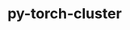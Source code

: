 ---
title: "py-torch-cluster"
layout: cache
categories: [package, develop]
meta: {"versions": ["1.5.8"], "compilers": ["apple-clang@=14.0.0", "apple-clang@=14.0.3", "gcc@=11.3.0", "gcc@=7.3.1"], "oss": ["amzn2", "ubuntu22.04", "ventura"], "platforms": ["darwin", "linux"], "targets": ["aarch64", "ivybridge", "x86_64_v3", "x86_64_v4"], "stacks": ["ml-darwin-aarch64-mps", "ml-linux-x86_64-cpu", "ml-linux-x86_64-cuda", "root"], "num_specs": 133, "num_specs_by_stack": {"root": 133, "ml-darwin-aarch64-mps": 21, "ml-linux-x86_64-cuda": 36, "ml-linux-x86_64-cpu": 31}}
spec_details: [{"hash": "b6owpmsyqdvxft534hrjqaqis5luquvc", "compiler": "apple-clang@=14.0.0", "versions": ["1.5.8"], "os": "ventura", "platform": "darwin", "target": "aarch64", "variants": ["build_system=python_pip", "~cuda"], "stacks": ["root", "ml-darwin-aarch64-mps"], "size": "-", "tarball": "https://binaries.spack.io/develop/build_cache/darwin-ventura-aarch64/apple-clang-14.0.0/py-torch-cluster-1.5.8/darwin-ventura-aarch64-apple-clang-14.0.0-py-torch-cluster-1.5.8-b6owpmsyqdvxft534hrjqaqis5luquvc.spack"}, {"hash": "5xjr546fyzmeh3dtdo37wrudavpcbjef", "compiler": "apple-clang@=14.0.0", "versions": ["1.5.8"], "os": "ventura", "platform": "darwin", "target": "aarch64", "variants": ["build_system=python_pip", "~cuda"], "stacks": ["root", "ml-darwin-aarch64-mps"], "size": "-", "tarball": "https://binaries.spack.io/develop/build_cache/darwin-ventura-aarch64/apple-clang-14.0.0/py-torch-cluster-1.5.8/darwin-ventura-aarch64-apple-clang-14.0.0-py-torch-cluster-1.5.8-5xjr546fyzmeh3dtdo37wrudavpcbjef.spack"}, {"hash": "25onl5yxamlzfol423fhpllye3lkjkvp", "compiler": "apple-clang@=14.0.0", "versions": ["1.5.8"], "os": "ventura", "platform": "darwin", "target": "aarch64", "variants": ["build_system=python_pip", "~cuda"], "stacks": ["root", "ml-darwin-aarch64-mps"], "size": "-", "tarball": "https://binaries.spack.io/develop/build_cache/darwin-ventura-aarch64/apple-clang-14.0.0/py-torch-cluster-1.5.8/darwin-ventura-aarch64-apple-clang-14.0.0-py-torch-cluster-1.5.8-25onl5yxamlzfol423fhpllye3lkjkvp.spack"}, {"hash": "dtrz6zgtmtvnazotene5kzmljtpwb3sn", "compiler": "apple-clang@=14.0.0", "versions": ["1.5.8"], "os": "ventura", "platform": "darwin", "target": "aarch64", "variants": ["build_system=python_pip", "~cuda"], "stacks": ["root", "ml-darwin-aarch64-mps"], "size": "-", "tarball": "https://binaries.spack.io/develop/build_cache/darwin-ventura-aarch64/apple-clang-14.0.0/py-torch-cluster-1.5.8/darwin-ventura-aarch64-apple-clang-14.0.0-py-torch-cluster-1.5.8-dtrz6zgtmtvnazotene5kzmljtpwb3sn.spack"}, {"hash": "625a2cwxgwr3ubad7lyqo3ba6ga366kl", "compiler": "apple-clang@=14.0.0", "versions": ["1.5.8"], "os": "ventura", "platform": "darwin", "target": "aarch64", "variants": ["build_system=python_pip", "~cuda"], "stacks": ["root", "ml-darwin-aarch64-mps"], "size": "-", "tarball": "https://binaries.spack.io/develop/build_cache/darwin-ventura-aarch64/apple-clang-14.0.0/py-torch-cluster-1.5.8/darwin-ventura-aarch64-apple-clang-14.0.0-py-torch-cluster-1.5.8-625a2cwxgwr3ubad7lyqo3ba6ga366kl.spack"}, {"hash": "pzkr4iohhwcsog6efzo4e5ekg7tbwp4c", "compiler": "apple-clang@=14.0.0", "versions": ["1.5.8"], "os": "ventura", "platform": "darwin", "target": "aarch64", "variants": ["build_system=python_pip", "~cuda"], "stacks": ["root", "ml-darwin-aarch64-mps"], "size": "-", "tarball": "https://binaries.spack.io/develop/build_cache/darwin-ventura-aarch64/apple-clang-14.0.0/py-torch-cluster-1.5.8/darwin-ventura-aarch64-apple-clang-14.0.0-py-torch-cluster-1.5.8-pzkr4iohhwcsog6efzo4e5ekg7tbwp4c.spack"}, {"hash": "itru2skosg3bzyyigplggdsguqynthxa", "compiler": "apple-clang@=14.0.0", "versions": ["1.5.8"], "os": "ventura", "platform": "darwin", "target": "aarch64", "variants": ["build_system=python_pip", "~cuda"], "stacks": ["root", "ml-darwin-aarch64-mps"], "size": "-", "tarball": "https://binaries.spack.io/develop/build_cache/darwin-ventura-aarch64/apple-clang-14.0.0/py-torch-cluster-1.5.8/darwin-ventura-aarch64-apple-clang-14.0.0-py-torch-cluster-1.5.8-itru2skosg3bzyyigplggdsguqynthxa.spack"}, {"hash": "iuc35qfcj5hcqfnsmi5my6gb2jczmxqm", "compiler": "apple-clang@=14.0.0", "versions": ["1.5.8"], "os": "ventura", "platform": "darwin", "target": "aarch64", "variants": ["build_system=python_pip", "~cuda"], "stacks": ["root", "ml-darwin-aarch64-mps"], "size": "-", "tarball": "https://binaries.spack.io/develop/build_cache/darwin-ventura-aarch64/apple-clang-14.0.0/py-torch-cluster-1.5.8/darwin-ventura-aarch64-apple-clang-14.0.0-py-torch-cluster-1.5.8-iuc35qfcj5hcqfnsmi5my6gb2jczmxqm.spack"}, {"hash": "e4wbwuyyh6ozjez22vgbbcilfd6bltys", "compiler": "apple-clang@=14.0.0", "versions": ["1.5.8"], "os": "ventura", "platform": "darwin", "target": "aarch64", "variants": ["build_system=python_pip", "~cuda"], "stacks": ["root", "ml-darwin-aarch64-mps"], "size": "-", "tarball": "https://binaries.spack.io/develop/build_cache/darwin-ventura-aarch64/apple-clang-14.0.0/py-torch-cluster-1.5.8/darwin-ventura-aarch64-apple-clang-14.0.0-py-torch-cluster-1.5.8-e4wbwuyyh6ozjez22vgbbcilfd6bltys.spack"}, {"hash": "uon4hjiqw3li4zwwng2d4brloz5trg5i", "compiler": "apple-clang@=14.0.0", "versions": ["1.5.8"], "os": "ventura", "platform": "darwin", "target": "aarch64", "variants": ["build_system=python_pip", "~cuda"], "stacks": ["root", "ml-darwin-aarch64-mps"], "size": "-", "tarball": "https://binaries.spack.io/develop/build_cache/darwin-ventura-aarch64/apple-clang-14.0.0/py-torch-cluster-1.5.8/darwin-ventura-aarch64-apple-clang-14.0.0-py-torch-cluster-1.5.8-uon4hjiqw3li4zwwng2d4brloz5trg5i.spack"}, {"hash": "gynye4m7ditfno6g633hqlxlo6uc5s36", "compiler": "apple-clang@=14.0.0", "versions": ["1.5.8"], "os": "ventura", "platform": "darwin", "target": "aarch64", "variants": ["build_system=python_pip", "~cuda"], "stacks": ["root", "ml-darwin-aarch64-mps"], "size": "-", "tarball": "https://binaries.spack.io/develop/build_cache/darwin-ventura-aarch64/apple-clang-14.0.0/py-torch-cluster-1.5.8/darwin-ventura-aarch64-apple-clang-14.0.0-py-torch-cluster-1.5.8-gynye4m7ditfno6g633hqlxlo6uc5s36.spack"}, {"hash": "cfi7jd4cvzfddgrtjt5cew5aeryj43vj", "compiler": "apple-clang@=14.0.3", "versions": ["1.5.8"], "os": "ventura", "platform": "darwin", "target": "aarch64", "variants": ["build_system=python_pip", "~cuda"], "stacks": ["root", "ml-darwin-aarch64-mps"], "size": "-", "tarball": "https://binaries.spack.io/develop/build_cache/darwin-ventura-aarch64/apple-clang-14.0.3/py-torch-cluster-1.5.8/darwin-ventura-aarch64-apple-clang-14.0.3-py-torch-cluster-1.5.8-cfi7jd4cvzfddgrtjt5cew5aeryj43vj.spack"}, {"hash": "7hzr3o6x3fqcccxtkunhzsglz6eisi6c", "compiler": "apple-clang@=14.0.3", "versions": ["1.5.8"], "os": "ventura", "platform": "darwin", "target": "aarch64", "variants": ["build_system=python_pip", "~cuda"], "stacks": ["root", "ml-darwin-aarch64-mps"], "size": "-", "tarball": "https://binaries.spack.io/develop/build_cache/darwin-ventura-aarch64/apple-clang-14.0.3/py-torch-cluster-1.5.8/darwin-ventura-aarch64-apple-clang-14.0.3-py-torch-cluster-1.5.8-7hzr3o6x3fqcccxtkunhzsglz6eisi6c.spack"}, {"hash": "ckouhsbn44wdtsjcnhryjjpcbokrk2zb", "compiler": "apple-clang@=14.0.3", "versions": ["1.5.8"], "os": "ventura", "platform": "darwin", "target": "aarch64", "variants": ["build_system=python_pip", "~cuda"], "stacks": ["root", "ml-darwin-aarch64-mps"], "size": "-", "tarball": "https://binaries.spack.io/develop/build_cache/darwin-ventura-aarch64/apple-clang-14.0.3/py-torch-cluster-1.5.8/darwin-ventura-aarch64-apple-clang-14.0.3-py-torch-cluster-1.5.8-ckouhsbn44wdtsjcnhryjjpcbokrk2zb.spack"}, {"hash": "itpngu3etmky3v77d7udrdxxobc763gp", "compiler": "apple-clang@=14.0.3", "versions": ["1.5.8"], "os": "ventura", "platform": "darwin", "target": "aarch64", "variants": ["build_system=python_pip", "~cuda"], "stacks": ["root", "ml-darwin-aarch64-mps"], "size": "-", "tarball": "https://binaries.spack.io/develop/build_cache/darwin-ventura-aarch64/apple-clang-14.0.3/py-torch-cluster-1.5.8/darwin-ventura-aarch64-apple-clang-14.0.3-py-torch-cluster-1.5.8-itpngu3etmky3v77d7udrdxxobc763gp.spack"}, {"hash": "7nogq32wlv6p65tjlwprnu3hpkuvs6xr", "compiler": "apple-clang@=14.0.3", "versions": ["1.5.8"], "os": "ventura", "platform": "darwin", "target": "aarch64", "variants": ["build_system=python_pip", "~cuda"], "stacks": ["root", "ml-darwin-aarch64-mps"], "size": "-", "tarball": "https://binaries.spack.io/develop/build_cache/darwin-ventura-aarch64/apple-clang-14.0.3/py-torch-cluster-1.5.8/darwin-ventura-aarch64-apple-clang-14.0.3-py-torch-cluster-1.5.8-7nogq32wlv6p65tjlwprnu3hpkuvs6xr.spack"}, {"hash": "ns7yd2pd7q77tdzeh5rynba2zm6oxmkt", "compiler": "apple-clang@=14.0.3", "versions": ["1.5.8"], "os": "ventura", "platform": "darwin", "target": "aarch64", "variants": ["build_system=python_pip", "~cuda"], "stacks": ["root", "ml-darwin-aarch64-mps"], "size": "-", "tarball": "https://binaries.spack.io/develop/build_cache/darwin-ventura-aarch64/apple-clang-14.0.3/py-torch-cluster-1.5.8/darwin-ventura-aarch64-apple-clang-14.0.3-py-torch-cluster-1.5.8-ns7yd2pd7q77tdzeh5rynba2zm6oxmkt.spack"}, {"hash": "hitsb3ddurp6sjuhek7bqentmays4k3t", "compiler": "apple-clang@=14.0.3", "versions": ["1.5.8"], "os": "ventura", "platform": "darwin", "target": "aarch64", "variants": ["build_system=python_pip", "~cuda"], "stacks": ["root", "ml-darwin-aarch64-mps"], "size": "-", "tarball": "https://binaries.spack.io/develop/build_cache/darwin-ventura-aarch64/apple-clang-14.0.3/py-torch-cluster-1.5.8/darwin-ventura-aarch64-apple-clang-14.0.3-py-torch-cluster-1.5.8-hitsb3ddurp6sjuhek7bqentmays4k3t.spack"}, {"hash": "mnhiyfviwtjo3dzvj5bpsunnc3xxvyyn", "compiler": "apple-clang@=14.0.3", "versions": ["1.5.8"], "os": "ventura", "platform": "darwin", "target": "aarch64", "variants": ["build_system=python_pip", "~cuda"], "stacks": ["root", "ml-darwin-aarch64-mps"], "size": "-", "tarball": "https://binaries.spack.io/develop/build_cache/darwin-ventura-aarch64/apple-clang-14.0.3/py-torch-cluster-1.5.8/darwin-ventura-aarch64-apple-clang-14.0.3-py-torch-cluster-1.5.8-mnhiyfviwtjo3dzvj5bpsunnc3xxvyyn.spack"}, {"hash": "xlbqdbuwa6csxp6ssqfsafbmlbfzxzei", "compiler": "apple-clang@=14.0.3", "versions": ["1.5.8"], "os": "ventura", "platform": "darwin", "target": "aarch64", "variants": ["build_system=python_pip", "~cuda"], "stacks": ["root", "ml-darwin-aarch64-mps"], "size": "-", "tarball": "https://binaries.spack.io/develop/build_cache/darwin-ventura-aarch64/apple-clang-14.0.3/py-torch-cluster-1.5.8/darwin-ventura-aarch64-apple-clang-14.0.3-py-torch-cluster-1.5.8-xlbqdbuwa6csxp6ssqfsafbmlbfzxzei.spack"}, {"hash": "oocpxubyc3d4fiixt7tqvmxirirtdtur", "compiler": "apple-clang@=14.0.3", "versions": ["1.5.8"], "os": "ventura", "platform": "darwin", "target": "aarch64", "variants": ["build_system=python_pip", "~cuda"], "stacks": ["root", "ml-darwin-aarch64-mps"], "size": "-", "tarball": "https://binaries.spack.io/develop/build_cache/darwin-ventura-aarch64/apple-clang-14.0.3/py-torch-cluster-1.5.8/darwin-ventura-aarch64-apple-clang-14.0.3-py-torch-cluster-1.5.8-oocpxubyc3d4fiixt7tqvmxirirtdtur.spack"}, {"hash": "c6c5yyewfzpa3prbxc5joams5kdrecwt", "compiler": "gcc@=7.3.1", "versions": ["1.5.8"], "os": "amzn2", "platform": "linux", "target": "ivybridge", "variants": ["build_system=python_pip", "~cuda"], "stacks": ["root"], "size": "-", "tarball": "https://binaries.spack.io/develop/build_cache/linux-amzn2-ivybridge/gcc-7.3.1/py-torch-cluster-1.5.8/linux-amzn2-ivybridge-gcc-7.3.1-py-torch-cluster-1.5.8-c6c5yyewfzpa3prbxc5joams5kdrecwt.spack"}, {"hash": "3rzk2ezq6g3ewk5hlub52r3xfaed5pdb", "compiler": "gcc@=7.3.1", "versions": ["1.5.8"], "os": "amzn2", "platform": "linux", "target": "ivybridge", "variants": ["build_system=python_pip", "+cuda"], "stacks": ["root"], "size": "-", "tarball": "https://binaries.spack.io/develop/build_cache/linux-amzn2-ivybridge/gcc-7.3.1/py-torch-cluster-1.5.8/linux-amzn2-ivybridge-gcc-7.3.1-py-torch-cluster-1.5.8-3rzk2ezq6g3ewk5hlub52r3xfaed5pdb.spack"}, {"hash": "b43pyryjzutw4crmizdtbztmebuhm6jv", "compiler": "gcc@=7.3.1", "versions": ["1.5.8"], "os": "amzn2", "platform": "linux", "target": "ivybridge", "variants": ["build_system=python_pip", "~cuda"], "stacks": ["root"], "size": "-", "tarball": "https://binaries.spack.io/develop/build_cache/linux-amzn2-ivybridge/gcc-7.3.1/py-torch-cluster-1.5.8/linux-amzn2-ivybridge-gcc-7.3.1-py-torch-cluster-1.5.8-b43pyryjzutw4crmizdtbztmebuhm6jv.spack"}, {"hash": "6kjlewr3ttevqt2v76sxlhpaaedxnxof", "compiler": "gcc@=7.3.1", "versions": ["1.5.8"], "os": "amzn2", "platform": "linux", "target": "ivybridge", "variants": ["build_system=python_pip", "+cuda"], "stacks": ["root"], "size": "-", "tarball": "https://binaries.spack.io/develop/build_cache/linux-amzn2-ivybridge/gcc-7.3.1/py-torch-cluster-1.5.8/linux-amzn2-ivybridge-gcc-7.3.1-py-torch-cluster-1.5.8-6kjlewr3ttevqt2v76sxlhpaaedxnxof.spack"}, {"hash": "trz3dckmvqh2gswc5swrs7vdtyrodtnu", "compiler": "gcc@=7.3.1", "versions": ["1.5.8"], "os": "amzn2", "platform": "linux", "target": "ivybridge", "variants": ["build_system=python_pip", "+cuda"], "stacks": ["root"], "size": "-", "tarball": "https://binaries.spack.io/develop/build_cache/linux-amzn2-ivybridge/gcc-7.3.1/py-torch-cluster-1.5.8/linux-amzn2-ivybridge-gcc-7.3.1-py-torch-cluster-1.5.8-trz3dckmvqh2gswc5swrs7vdtyrodtnu.spack"}, {"hash": "kspmg7zxth6es7ah55axmpqye7awgdh7", "compiler": "gcc@=7.3.1", "versions": ["1.5.8"], "os": "amzn2", "platform": "linux", "target": "ivybridge", "variants": ["build_system=python_pip", "~cuda"], "stacks": ["root"], "size": "-", "tarball": "https://binaries.spack.io/develop/build_cache/linux-amzn2-ivybridge/gcc-7.3.1/py-torch-cluster-1.5.8/linux-amzn2-ivybridge-gcc-7.3.1-py-torch-cluster-1.5.8-kspmg7zxth6es7ah55axmpqye7awgdh7.spack"}, {"hash": "t7w7d57tfcyud27fwkslobe4wnb3h7ud", "compiler": "gcc@=7.3.1", "versions": ["1.5.8"], "os": "amzn2", "platform": "linux", "target": "ivybridge", "variants": ["build_system=python_pip", "~cuda"], "stacks": ["root"], "size": "-", "tarball": "https://binaries.spack.io/develop/build_cache/linux-amzn2-ivybridge/gcc-7.3.1/py-torch-cluster-1.5.8/linux-amzn2-ivybridge-gcc-7.3.1-py-torch-cluster-1.5.8-t7w7d57tfcyud27fwkslobe4wnb3h7ud.spack"}, {"hash": "ezhi6fax62bkkmfi2e4qgkcksbln5df3", "compiler": "gcc@=7.3.1", "versions": ["1.5.8"], "os": "amzn2", "platform": "linux", "target": "ivybridge", "variants": ["build_system=python_pip", "+cuda"], "stacks": ["root"], "size": "-", "tarball": "https://binaries.spack.io/develop/build_cache/linux-amzn2-ivybridge/gcc-7.3.1/py-torch-cluster-1.5.8/linux-amzn2-ivybridge-gcc-7.3.1-py-torch-cluster-1.5.8-ezhi6fax62bkkmfi2e4qgkcksbln5df3.spack"}, {"hash": "uv4i6gc2hvenwakiuwauyccexdveg4el", "compiler": "gcc@=7.3.1", "versions": ["1.5.8"], "os": "amzn2", "platform": "linux", "target": "ivybridge", "variants": ["build_system=python_pip", "~cuda"], "stacks": ["root"], "size": "-", "tarball": "https://binaries.spack.io/develop/build_cache/linux-amzn2-ivybridge/gcc-7.3.1/py-torch-cluster-1.5.8/linux-amzn2-ivybridge-gcc-7.3.1-py-torch-cluster-1.5.8-uv4i6gc2hvenwakiuwauyccexdveg4el.spack"}, {"hash": "i4bdxtuvlceajbahoii3hmsnngfanhax", "compiler": "gcc@=7.3.1", "versions": ["1.5.8"], "os": "amzn2", "platform": "linux", "target": "ivybridge", "variants": ["build_system=python_pip", "~cuda"], "stacks": ["root"], "size": "-", "tarball": "https://binaries.spack.io/develop/build_cache/linux-amzn2-ivybridge/gcc-7.3.1/py-torch-cluster-1.5.8/linux-amzn2-ivybridge-gcc-7.3.1-py-torch-cluster-1.5.8-i4bdxtuvlceajbahoii3hmsnngfanhax.spack"}, {"hash": "tza7idsw4gpepqzfp75iugvog5yu6kdb", "compiler": "gcc@=7.3.1", "versions": ["1.5.8"], "os": "amzn2", "platform": "linux", "target": "ivybridge", "variants": ["build_system=python_pip", "+cuda"], "stacks": ["root"], "size": "-", "tarball": "https://binaries.spack.io/develop/build_cache/linux-amzn2-ivybridge/gcc-7.3.1/py-torch-cluster-1.5.8/linux-amzn2-ivybridge-gcc-7.3.1-py-torch-cluster-1.5.8-tza7idsw4gpepqzfp75iugvog5yu6kdb.spack"}, {"hash": "zdth62q4gwex4lgaboqczoymntrc2dgx", "compiler": "gcc@=7.3.1", "versions": ["1.5.8"], "os": "amzn2", "platform": "linux", "target": "ivybridge", "variants": ["build_system=python_pip", "+cuda"], "stacks": ["root"], "size": "-", "tarball": "https://binaries.spack.io/develop/build_cache/linux-amzn2-ivybridge/gcc-7.3.1/py-torch-cluster-1.5.8/linux-amzn2-ivybridge-gcc-7.3.1-py-torch-cluster-1.5.8-zdth62q4gwex4lgaboqczoymntrc2dgx.spack"}, {"hash": "w5lisjavahpoixk7gt44iawnvsfq63gt", "compiler": "gcc@=7.3.1", "versions": ["1.5.8"], "os": "amzn2", "platform": "linux", "target": "ivybridge", "variants": ["build_system=python_pip", "+cuda"], "stacks": ["root"], "size": "-", "tarball": "https://binaries.spack.io/develop/build_cache/linux-amzn2-ivybridge/gcc-7.3.1/py-torch-cluster-1.5.8/linux-amzn2-ivybridge-gcc-7.3.1-py-torch-cluster-1.5.8-w5lisjavahpoixk7gt44iawnvsfq63gt.spack"}, {"hash": "ndcxcyt47tir646334ube2k5g3vcnvqa", "compiler": "gcc@=7.3.1", "versions": ["1.5.8"], "os": "amzn2", "platform": "linux", "target": "ivybridge", "variants": ["build_system=python_pip", "+cuda"], "stacks": ["root"], "size": "-", "tarball": "https://binaries.spack.io/develop/build_cache/linux-amzn2-ivybridge/gcc-7.3.1/py-torch-cluster-1.5.8/linux-amzn2-ivybridge-gcc-7.3.1-py-torch-cluster-1.5.8-ndcxcyt47tir646334ube2k5g3vcnvqa.spack"}, {"hash": "q2fzjrcajjb67xpvbhoz43jtc4wpp6e6", "compiler": "gcc@=7.3.1", "versions": ["1.5.8"], "os": "amzn2", "platform": "linux", "target": "x86_64_v3", "variants": ["build_system=python_pip", "+cuda"], "stacks": ["root"], "size": "-", "tarball": "https://binaries.spack.io/develop/build_cache/linux-amzn2-x86_64_v3/gcc-7.3.1/py-torch-cluster-1.5.8/linux-amzn2-x86_64_v3-gcc-7.3.1-py-torch-cluster-1.5.8-q2fzjrcajjb67xpvbhoz43jtc4wpp6e6.spack"}, {"hash": "6emrigyigpjxcop3us3ljkbjyalovxhv", "compiler": "gcc@=7.3.1", "versions": ["1.5.8"], "os": "amzn2", "platform": "linux", "target": "x86_64_v3", "variants": ["build_system=python_pip", "~cuda"], "stacks": ["root"], "size": "-", "tarball": "https://binaries.spack.io/develop/build_cache/linux-amzn2-x86_64_v3/gcc-7.3.1/py-torch-cluster-1.5.8/linux-amzn2-x86_64_v3-gcc-7.3.1-py-torch-cluster-1.5.8-6emrigyigpjxcop3us3ljkbjyalovxhv.spack"}, {"hash": "cedifkmkfmva3xav4duobd2jj74fhbrz", "compiler": "gcc@=7.3.1", "versions": ["1.5.8"], "os": "amzn2", "platform": "linux", "target": "x86_64_v3", "variants": ["build_system=python_pip", "+cuda"], "stacks": ["root"], "size": "-", "tarball": "https://binaries.spack.io/develop/build_cache/linux-amzn2-x86_64_v3/gcc-7.3.1/py-torch-cluster-1.5.8/linux-amzn2-x86_64_v3-gcc-7.3.1-py-torch-cluster-1.5.8-cedifkmkfmva3xav4duobd2jj74fhbrz.spack"}, {"hash": "7ptyffquf6lgnn2rd3o35ppna547u2ts", "compiler": "gcc@=7.3.1", "versions": ["1.5.8"], "os": "amzn2", "platform": "linux", "target": "x86_64_v3", "variants": ["build_system=python_pip", "+cuda"], "stacks": ["root"], "size": "-", "tarball": "https://binaries.spack.io/develop/build_cache/linux-amzn2-x86_64_v3/gcc-7.3.1/py-torch-cluster-1.5.8/linux-amzn2-x86_64_v3-gcc-7.3.1-py-torch-cluster-1.5.8-7ptyffquf6lgnn2rd3o35ppna547u2ts.spack"}, {"hash": "dt3jdil6ezha4urldirmkx5lrqg2zc7y", "compiler": "gcc@=7.3.1", "versions": ["1.5.8"], "os": "amzn2", "platform": "linux", "target": "x86_64_v3", "variants": ["+cuda"], "stacks": ["root"], "size": "-", "tarball": "https://binaries.spack.io/develop/build_cache/linux-amzn2-x86_64_v3/gcc-7.3.1/py-torch-cluster-1.5.8/linux-amzn2-x86_64_v3-gcc-7.3.1-py-torch-cluster-1.5.8-dt3jdil6ezha4urldirmkx5lrqg2zc7y.spack"}, {"hash": "bbnua4mwpdbgup3mh2lem6lv753t3uju", "compiler": "gcc@=7.3.1", "versions": ["1.5.8"], "os": "amzn2", "platform": "linux", "target": "x86_64_v3", "variants": ["build_system=python_pip", "~cuda"], "stacks": ["root"], "size": "-", "tarball": "https://binaries.spack.io/develop/build_cache/linux-amzn2-x86_64_v3/gcc-7.3.1/py-torch-cluster-1.5.8/linux-amzn2-x86_64_v3-gcc-7.3.1-py-torch-cluster-1.5.8-bbnua4mwpdbgup3mh2lem6lv753t3uju.spack"}, {"hash": "doxlstm23fkgpffavwmkfy2ah67kkjme", "compiler": "gcc@=7.3.1", "versions": ["1.5.8"], "os": "amzn2", "platform": "linux", "target": "x86_64_v3", "variants": ["build_system=python_pip", "~cuda"], "stacks": ["root"], "size": "-", "tarball": "https://binaries.spack.io/develop/build_cache/linux-amzn2-x86_64_v3/gcc-7.3.1/py-torch-cluster-1.5.8/linux-amzn2-x86_64_v3-gcc-7.3.1-py-torch-cluster-1.5.8-doxlstm23fkgpffavwmkfy2ah67kkjme.spack"}, {"hash": "dbexzixttyokczwekqzsf4f3xcd3buwa", "compiler": "gcc@=7.3.1", "versions": ["1.5.8"], "os": "amzn2", "platform": "linux", "target": "x86_64_v3", "variants": ["build_system=python_pip", "~cuda"], "stacks": ["root"], "size": "-", "tarball": "https://binaries.spack.io/develop/build_cache/linux-amzn2-x86_64_v3/gcc-7.3.1/py-torch-cluster-1.5.8/linux-amzn2-x86_64_v3-gcc-7.3.1-py-torch-cluster-1.5.8-dbexzixttyokczwekqzsf4f3xcd3buwa.spack"}, {"hash": "geicnd6a3nhzpz5iza7ub7s5haxm5ewd", "compiler": "gcc@=7.3.1", "versions": ["1.5.8"], "os": "amzn2", "platform": "linux", "target": "x86_64_v3", "variants": ["~cuda"], "stacks": ["root"], "size": "-", "tarball": "https://binaries.spack.io/develop/build_cache/linux-amzn2-x86_64_v3/gcc-7.3.1/py-torch-cluster-1.5.8/linux-amzn2-x86_64_v3-gcc-7.3.1-py-torch-cluster-1.5.8-geicnd6a3nhzpz5iza7ub7s5haxm5ewd.spack"}, {"hash": "75xqdbp5ingv3uq5cm4rhrxkxeis3obt", "compiler": "gcc@=7.3.1", "versions": ["1.5.8"], "os": "amzn2", "platform": "linux", "target": "x86_64_v3", "variants": ["build_system=python_pip", "+cuda"], "stacks": ["root"], "size": "-", "tarball": "https://binaries.spack.io/develop/build_cache/linux-amzn2-x86_64_v3/gcc-7.3.1/py-torch-cluster-1.5.8/linux-amzn2-x86_64_v3-gcc-7.3.1-py-torch-cluster-1.5.8-75xqdbp5ingv3uq5cm4rhrxkxeis3obt.spack"}, {"hash": "ifowdtzfd3rm4lhdofx6yh4hb5jz34yd", "compiler": "gcc@=7.3.1", "versions": ["1.5.8"], "os": "amzn2", "platform": "linux", "target": "x86_64_v3", "variants": ["build_system=python_pip", "~cuda"], "stacks": ["root"], "size": "-", "tarball": "https://binaries.spack.io/develop/build_cache/linux-amzn2-x86_64_v3/gcc-7.3.1/py-torch-cluster-1.5.8/linux-amzn2-x86_64_v3-gcc-7.3.1-py-torch-cluster-1.5.8-ifowdtzfd3rm4lhdofx6yh4hb5jz34yd.spack"}, {"hash": "ilbnmfnp3a56woz7p5bh7htkisrg7jb7", "compiler": "gcc@=7.3.1", "versions": ["1.5.8"], "os": "amzn2", "platform": "linux", "target": "x86_64_v3", "variants": ["build_system=python_pip", "~cuda"], "stacks": ["root"], "size": "-", "tarball": "https://binaries.spack.io/develop/build_cache/linux-amzn2-x86_64_v3/gcc-7.3.1/py-torch-cluster-1.5.8/linux-amzn2-x86_64_v3-gcc-7.3.1-py-torch-cluster-1.5.8-ilbnmfnp3a56woz7p5bh7htkisrg7jb7.spack"}, {"hash": "gplvan75api3f7xtg5pg2vhidkjuqbmq", "compiler": "gcc@=7.3.1", "versions": ["1.5.8"], "os": "amzn2", "platform": "linux", "target": "x86_64_v3", "variants": ["build_system=python_pip", "+cuda"], "stacks": ["root"], "size": "-", "tarball": "https://binaries.spack.io/develop/build_cache/linux-amzn2-x86_64_v3/gcc-7.3.1/py-torch-cluster-1.5.8/linux-amzn2-x86_64_v3-gcc-7.3.1-py-torch-cluster-1.5.8-gplvan75api3f7xtg5pg2vhidkjuqbmq.spack"}, {"hash": "exuu5ybrhpbztpt7mxxbinujtsbmp3t3", "compiler": "gcc@=7.3.1", "versions": ["1.5.8"], "os": "amzn2", "platform": "linux", "target": "x86_64_v3", "variants": ["build_system=python_pip", "~cuda"], "stacks": ["root"], "size": "-", "tarball": "https://binaries.spack.io/develop/build_cache/linux-amzn2-x86_64_v3/gcc-7.3.1/py-torch-cluster-1.5.8/linux-amzn2-x86_64_v3-gcc-7.3.1-py-torch-cluster-1.5.8-exuu5ybrhpbztpt7mxxbinujtsbmp3t3.spack"}, {"hash": "57phawk4km4b3qu6flxelk63kgdctw2d", "compiler": "gcc@=7.3.1", "versions": ["1.5.8"], "os": "amzn2", "platform": "linux", "target": "x86_64_v3", "variants": ["build_system=python_pip", "+cuda"], "stacks": ["root"], "size": "-", "tarball": "https://binaries.spack.io/develop/build_cache/linux-amzn2-x86_64_v3/gcc-7.3.1/py-torch-cluster-1.5.8/linux-amzn2-x86_64_v3-gcc-7.3.1-py-torch-cluster-1.5.8-57phawk4km4b3qu6flxelk63kgdctw2d.spack"}, {"hash": "4uumbblgnhpkxbovzwj2depshuiutoar", "compiler": "gcc@=7.3.1", "versions": ["1.5.8"], "os": "amzn2", "platform": "linux", "target": "x86_64_v3", "variants": ["build_system=python_pip", "~cuda"], "stacks": ["root"], "size": "-", "tarball": "https://binaries.spack.io/develop/build_cache/linux-amzn2-x86_64_v3/gcc-7.3.1/py-torch-cluster-1.5.8/linux-amzn2-x86_64_v3-gcc-7.3.1-py-torch-cluster-1.5.8-4uumbblgnhpkxbovzwj2depshuiutoar.spack"}, {"hash": "miqvrad6pg6acp62fkfax3nlibc2saxt", "compiler": "gcc@=7.3.1", "versions": ["1.5.8"], "os": "amzn2", "platform": "linux", "target": "x86_64_v3", "variants": ["build_system=python_pip", "+cuda"], "stacks": ["ml-linux-x86_64-cuda", "root"], "size": "-", "tarball": "https://binaries.spack.io/develop/build_cache/linux-amzn2-x86_64_v3/gcc-7.3.1/py-torch-cluster-1.5.8/linux-amzn2-x86_64_v3-gcc-7.3.1-py-torch-cluster-1.5.8-miqvrad6pg6acp62fkfax3nlibc2saxt.spack"}, {"hash": "7m5nwwmg3z6s4j67o5id6gbw2ct3a4lb", "compiler": "gcc@=7.3.1", "versions": ["1.5.8"], "os": "amzn2", "platform": "linux", "target": "x86_64_v3", "variants": ["build_system=python_pip", "+cuda"], "stacks": ["root"], "size": "-", "tarball": "https://binaries.spack.io/develop/build_cache/linux-amzn2-x86_64_v3/gcc-7.3.1/py-torch-cluster-1.5.8/linux-amzn2-x86_64_v3-gcc-7.3.1-py-torch-cluster-1.5.8-7m5nwwmg3z6s4j67o5id6gbw2ct3a4lb.spack"}, {"hash": "44e3l24nu6d2gm2fukebpeig6skvqco5", "compiler": "gcc@=7.3.1", "versions": ["1.5.8"], "os": "amzn2", "platform": "linux", "target": "x86_64_v3", "variants": ["~cuda"], "stacks": ["root"], "size": "-", "tarball": "https://binaries.spack.io/develop/build_cache/linux-amzn2-x86_64_v3/gcc-7.3.1/py-torch-cluster-1.5.8/linux-amzn2-x86_64_v3-gcc-7.3.1-py-torch-cluster-1.5.8-44e3l24nu6d2gm2fukebpeig6skvqco5.spack"}, {"hash": "im7l7aoh5d7dsjob7urevutb5in5vmh2", "compiler": "gcc@=7.3.1", "versions": ["1.5.8"], "os": "amzn2", "platform": "linux", "target": "x86_64_v3", "variants": ["build_system=python_pip", "~cuda"], "stacks": ["root"], "size": "-", "tarball": "https://binaries.spack.io/develop/build_cache/linux-amzn2-x86_64_v3/gcc-7.3.1/py-torch-cluster-1.5.8/linux-amzn2-x86_64_v3-gcc-7.3.1-py-torch-cluster-1.5.8-im7l7aoh5d7dsjob7urevutb5in5vmh2.spack"}, {"hash": "je56tlcdozcfr6yqwhzdqhxyzq3flbpi", "compiler": "gcc@=7.3.1", "versions": ["1.5.8"], "os": "amzn2", "platform": "linux", "target": "x86_64_v3", "variants": ["build_system=python_pip", "~cuda"], "stacks": ["ml-linux-x86_64-cpu", "root"], "size": "-", "tarball": "https://binaries.spack.io/develop/build_cache/linux-amzn2-x86_64_v3/gcc-7.3.1/py-torch-cluster-1.5.8/linux-amzn2-x86_64_v3-gcc-7.3.1-py-torch-cluster-1.5.8-je56tlcdozcfr6yqwhzdqhxyzq3flbpi.spack"}, {"hash": "j55eodtjbup3kff377jaxlmzhim2hq2o", "compiler": "gcc@=7.3.1", "versions": ["1.5.8"], "os": "amzn2", "platform": "linux", "target": "x86_64_v3", "variants": ["build_system=python_pip", "+cuda"], "stacks": ["root"], "size": "-", "tarball": "https://binaries.spack.io/develop/build_cache/linux-amzn2-x86_64_v3/gcc-7.3.1/py-torch-cluster-1.5.8/linux-amzn2-x86_64_v3-gcc-7.3.1-py-torch-cluster-1.5.8-j55eodtjbup3kff377jaxlmzhim2hq2o.spack"}, {"hash": "pzawsia7hzzfzh54ihmcl6mx775auc3c", "compiler": "gcc@=7.3.1", "versions": ["1.5.8"], "os": "amzn2", "platform": "linux", "target": "x86_64_v3", "variants": ["build_system=python_pip", "+cuda"], "stacks": ["root"], "size": "-", "tarball": "https://binaries.spack.io/develop/build_cache/linux-amzn2-x86_64_v3/gcc-7.3.1/py-torch-cluster-1.5.8/linux-amzn2-x86_64_v3-gcc-7.3.1-py-torch-cluster-1.5.8-pzawsia7hzzfzh54ihmcl6mx775auc3c.spack"}, {"hash": "xe3odxagrc4wgst4t3gool5xbwppwzvf", "compiler": "gcc@=7.3.1", "versions": ["1.5.8"], "os": "amzn2", "platform": "linux", "target": "x86_64_v3", "variants": ["build_system=python_pip", "~cuda"], "stacks": ["root"], "size": "-", "tarball": "https://binaries.spack.io/develop/build_cache/linux-amzn2-x86_64_v3/gcc-7.3.1/py-torch-cluster-1.5.8/linux-amzn2-x86_64_v3-gcc-7.3.1-py-torch-cluster-1.5.8-xe3odxagrc4wgst4t3gool5xbwppwzvf.spack"}, {"hash": "po3gcbrdb6l5hayefo3zn2pshffvrgvi", "compiler": "gcc@=7.3.1", "versions": ["1.5.8"], "os": "amzn2", "platform": "linux", "target": "x86_64_v3", "variants": ["build_system=python_pip", "+cuda"], "stacks": ["root"], "size": "-", "tarball": "https://binaries.spack.io/develop/build_cache/linux-amzn2-x86_64_v3/gcc-7.3.1/py-torch-cluster-1.5.8/linux-amzn2-x86_64_v3-gcc-7.3.1-py-torch-cluster-1.5.8-po3gcbrdb6l5hayefo3zn2pshffvrgvi.spack"}, {"hash": "qg36n7f2kpp73zwcizepo355awpgvsup", "compiler": "gcc@=7.3.1", "versions": ["1.5.8"], "os": "amzn2", "platform": "linux", "target": "x86_64_v3", "variants": ["build_system=python_pip", "~cuda"], "stacks": ["root"], "size": "-", "tarball": "https://binaries.spack.io/develop/build_cache/linux-amzn2-x86_64_v3/gcc-7.3.1/py-torch-cluster-1.5.8/linux-amzn2-x86_64_v3-gcc-7.3.1-py-torch-cluster-1.5.8-qg36n7f2kpp73zwcizepo355awpgvsup.spack"}, {"hash": "q4c5ihdyr5tbfofacxjjsckkdikmwyyl", "compiler": "gcc@=7.3.1", "versions": ["1.5.8"], "os": "amzn2", "platform": "linux", "target": "x86_64_v3", "variants": ["build_system=python_pip", "+cuda"], "stacks": ["root"], "size": "-", "tarball": "https://binaries.spack.io/develop/build_cache/linux-amzn2-x86_64_v3/gcc-7.3.1/py-torch-cluster-1.5.8/linux-amzn2-x86_64_v3-gcc-7.3.1-py-torch-cluster-1.5.8-q4c5ihdyr5tbfofacxjjsckkdikmwyyl.spack"}, {"hash": "tv34gekaly3bd2kikvt7ss6obuly3scy", "compiler": "gcc@=7.3.1", "versions": ["1.5.8"], "os": "amzn2", "platform": "linux", "target": "x86_64_v3", "variants": ["build_system=python_pip", "+cuda"], "stacks": ["root"], "size": "-", "tarball": "https://binaries.spack.io/develop/build_cache/linux-amzn2-x86_64_v3/gcc-7.3.1/py-torch-cluster-1.5.8/linux-amzn2-x86_64_v3-gcc-7.3.1-py-torch-cluster-1.5.8-tv34gekaly3bd2kikvt7ss6obuly3scy.spack"}, {"hash": "yrrjp6v4n6coo76tmmryxyz3fdwpo2gp", "compiler": "gcc@=7.3.1", "versions": ["1.5.8"], "os": "amzn2", "platform": "linux", "target": "x86_64_v3", "variants": ["build_system=python_pip", "~cuda"], "stacks": ["root"], "size": "-", "tarball": "https://binaries.spack.io/develop/build_cache/linux-amzn2-x86_64_v3/gcc-7.3.1/py-torch-cluster-1.5.8/linux-amzn2-x86_64_v3-gcc-7.3.1-py-torch-cluster-1.5.8-yrrjp6v4n6coo76tmmryxyz3fdwpo2gp.spack"}, {"hash": "uj22bs7zk2ny3phvk2bn6jsdzwetaahs", "compiler": "gcc@=7.3.1", "versions": ["1.5.8"], "os": "amzn2", "platform": "linux", "target": "x86_64_v3", "variants": ["build_system=python_pip", "+cuda"], "stacks": ["root"], "size": "-", "tarball": "https://binaries.spack.io/develop/build_cache/linux-amzn2-x86_64_v3/gcc-7.3.1/py-torch-cluster-1.5.8/linux-amzn2-x86_64_v3-gcc-7.3.1-py-torch-cluster-1.5.8-uj22bs7zk2ny3phvk2bn6jsdzwetaahs.spack"}, {"hash": "v3howvw2m4v4o5juqizyfixx5bglqmkz", "compiler": "gcc@=7.3.1", "versions": ["1.5.8"], "os": "amzn2", "platform": "linux", "target": "x86_64_v3", "variants": ["build_system=python_pip", "~cuda"], "stacks": ["root"], "size": "-", "tarball": "https://binaries.spack.io/develop/build_cache/linux-amzn2-x86_64_v3/gcc-7.3.1/py-torch-cluster-1.5.8/linux-amzn2-x86_64_v3-gcc-7.3.1-py-torch-cluster-1.5.8-v3howvw2m4v4o5juqizyfixx5bglqmkz.spack"}, {"hash": "yao7tj4a3bnbe2a7j2kimc4ysgeptsr6", "compiler": "gcc@=7.3.1", "versions": ["1.5.8"], "os": "amzn2", "platform": "linux", "target": "x86_64_v4", "variants": ["~cuda"], "stacks": ["root"], "size": "-", "tarball": "https://binaries.spack.io/develop/build_cache/linux-amzn2-x86_64_v4/gcc-7.3.1/py-torch-cluster-1.5.8/linux-amzn2-x86_64_v4-gcc-7.3.1-py-torch-cluster-1.5.8-yao7tj4a3bnbe2a7j2kimc4ysgeptsr6.spack"}, {"hash": "ggrnlgqtwyiwax5mm52mqc7dyjcoi4pp", "compiler": "gcc@=7.3.1", "versions": ["1.5.8"], "os": "amzn2", "platform": "linux", "target": "x86_64_v4", "variants": ["+cuda"], "stacks": ["root"], "size": "-", "tarball": "https://binaries.spack.io/develop/build_cache/linux-amzn2-x86_64_v4/gcc-7.3.1/py-torch-cluster-1.5.8/linux-amzn2-x86_64_v4-gcc-7.3.1-py-torch-cluster-1.5.8-ggrnlgqtwyiwax5mm52mqc7dyjcoi4pp.spack"}, {"hash": "gecmwlh75srezzil5u53lecjwkpczyun", "compiler": "gcc@=11.3.0", "versions": ["1.5.8"], "os": "ubuntu22.04", "platform": "linux", "target": "x86_64_v3", "variants": ["build_system=python_pip", "+cuda"], "stacks": ["ml-linux-x86_64-cuda", "root"], "size": "-", "tarball": "https://binaries.spack.io/develop/build_cache/linux-ubuntu22.04-x86_64_v3/gcc-11.3.0/py-torch-cluster-1.5.8/linux-ubuntu22.04-x86_64_v3-gcc-11.3.0-py-torch-cluster-1.5.8-gecmwlh75srezzil5u53lecjwkpczyun.spack"}, {"hash": "epjw4w2hg6x4ig47yygo3ss47outdw5a", "compiler": "gcc@=11.3.0", "versions": ["1.5.8"], "os": "ubuntu22.04", "platform": "linux", "target": "x86_64_v3", "variants": ["build_system=python_pip", "+cuda"], "stacks": ["ml-linux-x86_64-cuda", "root"], "size": "-", "tarball": "https://binaries.spack.io/develop/build_cache/linux-ubuntu22.04-x86_64_v3/gcc-11.3.0/py-torch-cluster-1.5.8/linux-ubuntu22.04-x86_64_v3-gcc-11.3.0-py-torch-cluster-1.5.8-epjw4w2hg6x4ig47yygo3ss47outdw5a.spack"}, {"hash": "fbehwmkbxcyixa2qocugm7cugk6nej6c", "compiler": "gcc@=11.3.0", "versions": ["1.5.8"], "os": "ubuntu22.04", "platform": "linux", "target": "x86_64_v3", "variants": ["build_system=python_pip", "~cuda"], "stacks": ["ml-linux-x86_64-cpu", "root"], "size": "-", "tarball": "https://binaries.spack.io/develop/build_cache/linux-ubuntu22.04-x86_64_v3/gcc-11.3.0/py-torch-cluster-1.5.8/linux-ubuntu22.04-x86_64_v3-gcc-11.3.0-py-torch-cluster-1.5.8-fbehwmkbxcyixa2qocugm7cugk6nej6c.spack"}, {"hash": "dttpkgbugfbrcnekkmjerrwfdv427ox5", "compiler": "gcc@=11.3.0", "versions": ["1.5.8"], "os": "ubuntu22.04", "platform": "linux", "target": "x86_64_v3", "variants": ["build_system=python_pip", "+cuda"], "stacks": ["ml-linux-x86_64-cuda", "root"], "size": "-", "tarball": "https://binaries.spack.io/develop/build_cache/linux-ubuntu22.04-x86_64_v3/gcc-11.3.0/py-torch-cluster-1.5.8/linux-ubuntu22.04-x86_64_v3-gcc-11.3.0-py-torch-cluster-1.5.8-dttpkgbugfbrcnekkmjerrwfdv427ox5.spack"}, {"hash": "azzofnfcxj3bagx4s6tmb2ahxp43urtj", "compiler": "gcc@=11.3.0", "versions": ["1.5.8"], "os": "ubuntu22.04", "platform": "linux", "target": "x86_64_v3", "variants": ["build_system=python_pip", "~cuda"], "stacks": ["ml-linux-x86_64-cpu", "root"], "size": "-", "tarball": "https://binaries.spack.io/develop/build_cache/linux-ubuntu22.04-x86_64_v3/gcc-11.3.0/py-torch-cluster-1.5.8/linux-ubuntu22.04-x86_64_v3-gcc-11.3.0-py-torch-cluster-1.5.8-azzofnfcxj3bagx4s6tmb2ahxp43urtj.spack"}, {"hash": "df45qahpyzoqcto3efusj7vakm6bs2si", "compiler": "gcc@=11.3.0", "versions": ["1.5.8"], "os": "ubuntu22.04", "platform": "linux", "target": "x86_64_v3", "variants": ["build_system=python_pip", "+cuda"], "stacks": ["ml-linux-x86_64-cuda", "root"], "size": "-", "tarball": "https://binaries.spack.io/develop/build_cache/linux-ubuntu22.04-x86_64_v3/gcc-11.3.0/py-torch-cluster-1.5.8/linux-ubuntu22.04-x86_64_v3-gcc-11.3.0-py-torch-cluster-1.5.8-df45qahpyzoqcto3efusj7vakm6bs2si.spack"}, {"hash": "dp7tuxvfj7otsjqqtspbmfmdrp5hsaqq", "compiler": "gcc@=11.3.0", "versions": ["1.5.8"], "os": "ubuntu22.04", "platform": "linux", "target": "x86_64_v3", "variants": ["build_system=python_pip", "~cuda"], "stacks": ["ml-linux-x86_64-cpu", "root"], "size": "-", "tarball": "https://binaries.spack.io/develop/build_cache/linux-ubuntu22.04-x86_64_v3/gcc-11.3.0/py-torch-cluster-1.5.8/linux-ubuntu22.04-x86_64_v3-gcc-11.3.0-py-torch-cluster-1.5.8-dp7tuxvfj7otsjqqtspbmfmdrp5hsaqq.spack"}, {"hash": "e3ry545xc25naaoogmoguob74wxrevay", "compiler": "gcc@=11.3.0", "versions": ["1.5.8"], "os": "ubuntu22.04", "platform": "linux", "target": "x86_64_v3", "variants": ["build_system=python_pip", "+cuda"], "stacks": ["ml-linux-x86_64-cuda", "root"], "size": "-", "tarball": "https://binaries.spack.io/develop/build_cache/linux-ubuntu22.04-x86_64_v3/gcc-11.3.0/py-torch-cluster-1.5.8/linux-ubuntu22.04-x86_64_v3-gcc-11.3.0-py-torch-cluster-1.5.8-e3ry545xc25naaoogmoguob74wxrevay.spack"}, {"hash": "bevdipk5oplxczc7brvoxh5cevwpph63", "compiler": "gcc@=11.3.0", "versions": ["1.5.8"], "os": "ubuntu22.04", "platform": "linux", "target": "x86_64_v3", "variants": ["build_system=python_pip", "~cuda"], "stacks": ["ml-linux-x86_64-cpu", "root"], "size": "-", "tarball": "https://binaries.spack.io/develop/build_cache/linux-ubuntu22.04-x86_64_v3/gcc-11.3.0/py-torch-cluster-1.5.8/linux-ubuntu22.04-x86_64_v3-gcc-11.3.0-py-torch-cluster-1.5.8-bevdipk5oplxczc7brvoxh5cevwpph63.spack"}, {"hash": "2kwq3costxzgxfieiy63t4g2ts2i7ltu", "compiler": "gcc@=11.3.0", "versions": ["1.5.8"], "os": "ubuntu22.04", "platform": "linux", "target": "x86_64_v3", "variants": ["build_system=python_pip", "+cuda"], "stacks": ["ml-linux-x86_64-cuda", "root"], "size": "-", "tarball": "https://binaries.spack.io/develop/build_cache/linux-ubuntu22.04-x86_64_v3/gcc-11.3.0/py-torch-cluster-1.5.8/linux-ubuntu22.04-x86_64_v3-gcc-11.3.0-py-torch-cluster-1.5.8-2kwq3costxzgxfieiy63t4g2ts2i7ltu.spack"}, {"hash": "ec72ck7prw43xj47mqscbiepivklyudc", "compiler": "gcc@=11.3.0", "versions": ["1.5.8"], "os": "ubuntu22.04", "platform": "linux", "target": "x86_64_v3", "variants": ["build_system=python_pip", "+cuda"], "stacks": ["ml-linux-x86_64-cuda", "root"], "size": "-", "tarball": "https://binaries.spack.io/develop/build_cache/linux-ubuntu22.04-x86_64_v3/gcc-11.3.0/py-torch-cluster-1.5.8/linux-ubuntu22.04-x86_64_v3-gcc-11.3.0-py-torch-cluster-1.5.8-ec72ck7prw43xj47mqscbiepivklyudc.spack"}, {"hash": "ciix672gy4mofefybuntgto77rx4xkfm", "compiler": "gcc@=11.3.0", "versions": ["1.5.8"], "os": "ubuntu22.04", "platform": "linux", "target": "x86_64_v3", "variants": ["build_system=python_pip", "+cuda"], "stacks": ["ml-linux-x86_64-cuda", "root"], "size": "-", "tarball": "https://binaries.spack.io/develop/build_cache/linux-ubuntu22.04-x86_64_v3/gcc-11.3.0/py-torch-cluster-1.5.8/linux-ubuntu22.04-x86_64_v3-gcc-11.3.0-py-torch-cluster-1.5.8-ciix672gy4mofefybuntgto77rx4xkfm.spack"}, {"hash": "23cbib353sdtdrk5ihfcppf763z547p2", "compiler": "gcc@=11.3.0", "versions": ["1.5.8"], "os": "ubuntu22.04", "platform": "linux", "target": "x86_64_v3", "variants": ["build_system=python_pip", "~cuda"], "stacks": ["ml-linux-x86_64-cpu", "root"], "size": "-", "tarball": "https://binaries.spack.io/develop/build_cache/linux-ubuntu22.04-x86_64_v3/gcc-11.3.0/py-torch-cluster-1.5.8/linux-ubuntu22.04-x86_64_v3-gcc-11.3.0-py-torch-cluster-1.5.8-23cbib353sdtdrk5ihfcppf763z547p2.spack"}, {"hash": "aluqciookw4kodp2cbrdiss7s4yuq73d", "compiler": "gcc@=11.3.0", "versions": ["1.5.8"], "os": "ubuntu22.04", "platform": "linux", "target": "x86_64_v3", "variants": ["build_system=python_pip", "~cuda"], "stacks": ["ml-linux-x86_64-cpu", "root"], "size": "-", "tarball": "https://binaries.spack.io/develop/build_cache/linux-ubuntu22.04-x86_64_v3/gcc-11.3.0/py-torch-cluster-1.5.8/linux-ubuntu22.04-x86_64_v3-gcc-11.3.0-py-torch-cluster-1.5.8-aluqciookw4kodp2cbrdiss7s4yuq73d.spack"}, {"hash": "5kfmdteseyb4kq55dy4okfnnm5uqxw52", "compiler": "gcc@=11.3.0", "versions": ["1.5.8"], "os": "ubuntu22.04", "platform": "linux", "target": "x86_64_v3", "variants": ["build_system=python_pip", "~cuda"], "stacks": ["ml-linux-x86_64-cpu", "root"], "size": "-", "tarball": "https://binaries.spack.io/develop/build_cache/linux-ubuntu22.04-x86_64_v3/gcc-11.3.0/py-torch-cluster-1.5.8/linux-ubuntu22.04-x86_64_v3-gcc-11.3.0-py-torch-cluster-1.5.8-5kfmdteseyb4kq55dy4okfnnm5uqxw52.spack"}, {"hash": "72nvdjkf3pddt2cojcbkn6ffi2c4g6gq", "compiler": "gcc@=11.3.0", "versions": ["1.5.8"], "os": "ubuntu22.04", "platform": "linux", "target": "x86_64_v3", "variants": ["build_system=python_pip", "+cuda"], "stacks": ["ml-linux-x86_64-cuda", "root"], "size": "-", "tarball": "https://binaries.spack.io/develop/build_cache/linux-ubuntu22.04-x86_64_v3/gcc-11.3.0/py-torch-cluster-1.5.8/linux-ubuntu22.04-x86_64_v3-gcc-11.3.0-py-torch-cluster-1.5.8-72nvdjkf3pddt2cojcbkn6ffi2c4g6gq.spack"}, {"hash": "4wu54kdv5gik3mzlbzhw6m3xkd6e66u2", "compiler": "gcc@=11.3.0", "versions": ["1.5.8"], "os": "ubuntu22.04", "platform": "linux", "target": "x86_64_v3", "variants": ["build_system=python_pip", "+cuda"], "stacks": ["ml-linux-x86_64-cuda", "root"], "size": "-", "tarball": "https://binaries.spack.io/develop/build_cache/linux-ubuntu22.04-x86_64_v3/gcc-11.3.0/py-torch-cluster-1.5.8/linux-ubuntu22.04-x86_64_v3-gcc-11.3.0-py-torch-cluster-1.5.8-4wu54kdv5gik3mzlbzhw6m3xkd6e66u2.spack"}, {"hash": "767is7ophuwkepadp6ty6eq3zojbmeqd", "compiler": "gcc@=11.3.0", "versions": ["1.5.8"], "os": "ubuntu22.04", "platform": "linux", "target": "x86_64_v3", "variants": ["build_system=python_pip", "~cuda"], "stacks": ["ml-linux-x86_64-cpu", "root"], "size": "-", "tarball": "https://binaries.spack.io/develop/build_cache/linux-ubuntu22.04-x86_64_v3/gcc-11.3.0/py-torch-cluster-1.5.8/linux-ubuntu22.04-x86_64_v3-gcc-11.3.0-py-torch-cluster-1.5.8-767is7ophuwkepadp6ty6eq3zojbmeqd.spack"}, {"hash": "2zjhtzdkpharnkdfp5hn7yuvy6xzphd6", "compiler": "gcc@=11.3.0", "versions": ["1.5.8"], "os": "ubuntu22.04", "platform": "linux", "target": "x86_64_v3", "variants": ["build_system=python_pip", "~cuda"], "stacks": ["ml-linux-x86_64-cpu", "root"], "size": "-", "tarball": "https://binaries.spack.io/develop/build_cache/linux-ubuntu22.04-x86_64_v3/gcc-11.3.0/py-torch-cluster-1.5.8/linux-ubuntu22.04-x86_64_v3-gcc-11.3.0-py-torch-cluster-1.5.8-2zjhtzdkpharnkdfp5hn7yuvy6xzphd6.spack"}, {"hash": "ca4jzdrqa4eiqceeres7ycmww4wlfwvq", "compiler": "gcc@=11.3.0", "versions": ["1.5.8"], "os": "ubuntu22.04", "platform": "linux", "target": "x86_64_v3", "variants": ["build_system=python_pip", "~cuda"], "stacks": ["ml-linux-x86_64-cpu", "root"], "size": "-", "tarball": "https://binaries.spack.io/develop/build_cache/linux-ubuntu22.04-x86_64_v3/gcc-11.3.0/py-torch-cluster-1.5.8/linux-ubuntu22.04-x86_64_v3-gcc-11.3.0-py-torch-cluster-1.5.8-ca4jzdrqa4eiqceeres7ycmww4wlfwvq.spack"}, {"hash": "5czymrhwzwmdq3z6pwjvdihglcaitjzx", "compiler": "gcc@=11.3.0", "versions": ["1.5.8"], "os": "ubuntu22.04", "platform": "linux", "target": "x86_64_v3", "variants": ["build_system=python_pip", "~cuda"], "stacks": ["ml-linux-x86_64-cpu", "root"], "size": "-", "tarball": "https://binaries.spack.io/develop/build_cache/linux-ubuntu22.04-x86_64_v3/gcc-11.3.0/py-torch-cluster-1.5.8/linux-ubuntu22.04-x86_64_v3-gcc-11.3.0-py-torch-cluster-1.5.8-5czymrhwzwmdq3z6pwjvdihglcaitjzx.spack"}, {"hash": "fs35zs3hebljml372zypibxn36nwnugx", "compiler": "gcc@=11.3.0", "versions": ["1.5.8"], "os": "ubuntu22.04", "platform": "linux", "target": "x86_64_v3", "variants": ["build_system=python_pip", "~cuda"], "stacks": ["ml-linux-x86_64-cpu", "root"], "size": "-", "tarball": "https://binaries.spack.io/develop/build_cache/linux-ubuntu22.04-x86_64_v3/gcc-11.3.0/py-torch-cluster-1.5.8/linux-ubuntu22.04-x86_64_v3-gcc-11.3.0-py-torch-cluster-1.5.8-fs35zs3hebljml372zypibxn36nwnugx.spack"}, {"hash": "7vfozebq2ytfdihqqvruoaq5sqg7fvr3", "compiler": "gcc@=11.3.0", "versions": ["1.5.8"], "os": "ubuntu22.04", "platform": "linux", "target": "x86_64_v3", "variants": ["build_system=python_pip", "~cuda"], "stacks": ["ml-linux-x86_64-cpu", "root"], "size": "-", "tarball": "https://binaries.spack.io/develop/build_cache/linux-ubuntu22.04-x86_64_v3/gcc-11.3.0/py-torch-cluster-1.5.8/linux-ubuntu22.04-x86_64_v3-gcc-11.3.0-py-torch-cluster-1.5.8-7vfozebq2ytfdihqqvruoaq5sqg7fvr3.spack"}, {"hash": "7tztkmtswpdbgmoojmfbktctg2onapmk", "compiler": "gcc@=11.3.0", "versions": ["1.5.8"], "os": "ubuntu22.04", "platform": "linux", "target": "x86_64_v3", "variants": ["build_system=python_pip", "+cuda"], "stacks": ["ml-linux-x86_64-cuda", "root"], "size": "-", "tarball": "https://binaries.spack.io/develop/build_cache/linux-ubuntu22.04-x86_64_v3/gcc-11.3.0/py-torch-cluster-1.5.8/linux-ubuntu22.04-x86_64_v3-gcc-11.3.0-py-torch-cluster-1.5.8-7tztkmtswpdbgmoojmfbktctg2onapmk.spack"}, {"hash": "2quaqzbefbnymrrgflsclrmi4zrqpnuu", "compiler": "gcc@=11.3.0", "versions": ["1.5.8"], "os": "ubuntu22.04", "platform": "linux", "target": "x86_64_v3", "variants": ["build_system=python_pip", "~cuda"], "stacks": ["ml-linux-x86_64-cpu", "root"], "size": "-", "tarball": "https://binaries.spack.io/develop/build_cache/linux-ubuntu22.04-x86_64_v3/gcc-11.3.0/py-torch-cluster-1.5.8/linux-ubuntu22.04-x86_64_v3-gcc-11.3.0-py-torch-cluster-1.5.8-2quaqzbefbnymrrgflsclrmi4zrqpnuu.spack"}, {"hash": "ukvz4isk3rbzdgle2wji3ywokjrmydpy", "compiler": "gcc@=11.3.0", "versions": ["1.5.8"], "os": "ubuntu22.04", "platform": "linux", "target": "x86_64_v3", "variants": ["build_system=python_pip", "+cuda"], "stacks": ["ml-linux-x86_64-cuda", "root"], "size": "-", "tarball": "https://binaries.spack.io/develop/build_cache/linux-ubuntu22.04-x86_64_v3/gcc-11.3.0/py-torch-cluster-1.5.8/linux-ubuntu22.04-x86_64_v3-gcc-11.3.0-py-torch-cluster-1.5.8-ukvz4isk3rbzdgle2wji3ywokjrmydpy.spack"}, {"hash": "gtcaol3y3ssd6cuurktfuxfiii6owelp", "compiler": "gcc@=11.3.0", "versions": ["1.5.8"], "os": "ubuntu22.04", "platform": "linux", "target": "x86_64_v3", "variants": ["build_system=python_pip", "~cuda"], "stacks": ["ml-linux-x86_64-cpu", "root"], "size": "-", "tarball": "https://binaries.spack.io/develop/build_cache/linux-ubuntu22.04-x86_64_v3/gcc-11.3.0/py-torch-cluster-1.5.8/linux-ubuntu22.04-x86_64_v3-gcc-11.3.0-py-torch-cluster-1.5.8-gtcaol3y3ssd6cuurktfuxfiii6owelp.spack"}, {"hash": "mbdnhqjxkvwonjbljbmvhqvqr7mbvqhs", "compiler": "gcc@=11.3.0", "versions": ["1.5.8"], "os": "ubuntu22.04", "platform": "linux", "target": "x86_64_v3", "variants": ["build_system=python_pip", "~cuda"], "stacks": ["ml-linux-x86_64-cpu", "root"], "size": "-", "tarball": "https://binaries.spack.io/develop/build_cache/linux-ubuntu22.04-x86_64_v3/gcc-11.3.0/py-torch-cluster-1.5.8/linux-ubuntu22.04-x86_64_v3-gcc-11.3.0-py-torch-cluster-1.5.8-mbdnhqjxkvwonjbljbmvhqvqr7mbvqhs.spack"}, {"hash": "i4enci7mtv63sps53s3fjddkti7axnnh", "compiler": "gcc@=11.3.0", "versions": ["1.5.8"], "os": "ubuntu22.04", "platform": "linux", "target": "x86_64_v3", "variants": ["build_system=python_pip", "+cuda"], "stacks": ["ml-linux-x86_64-cuda", "root"], "size": "-", "tarball": "https://binaries.spack.io/develop/build_cache/linux-ubuntu22.04-x86_64_v3/gcc-11.3.0/py-torch-cluster-1.5.8/linux-ubuntu22.04-x86_64_v3-gcc-11.3.0-py-torch-cluster-1.5.8-i4enci7mtv63sps53s3fjddkti7axnnh.spack"}, {"hash": "mvdb7ll27kioglf7c2kd6fdjhcefktam", "compiler": "gcc@=11.3.0", "versions": ["1.5.8"], "os": "ubuntu22.04", "platform": "linux", "target": "x86_64_v3", "variants": ["build_system=python_pip", "+cuda"], "stacks": ["ml-linux-x86_64-cuda", "root"], "size": "-", "tarball": "https://binaries.spack.io/develop/build_cache/linux-ubuntu22.04-x86_64_v3/gcc-11.3.0/py-torch-cluster-1.5.8/linux-ubuntu22.04-x86_64_v3-gcc-11.3.0-py-torch-cluster-1.5.8-mvdb7ll27kioglf7c2kd6fdjhcefktam.spack"}, {"hash": "egki6a74eoigqhqj3gvw72e7bjzx4q67", "compiler": "gcc@=11.3.0", "versions": ["1.5.8"], "os": "ubuntu22.04", "platform": "linux", "target": "x86_64_v3", "variants": ["build_system=python_pip", "+cuda"], "stacks": ["ml-linux-x86_64-cuda", "root"], "size": "-", "tarball": "https://binaries.spack.io/develop/build_cache/linux-ubuntu22.04-x86_64_v3/gcc-11.3.0/py-torch-cluster-1.5.8/linux-ubuntu22.04-x86_64_v3-gcc-11.3.0-py-torch-cluster-1.5.8-egki6a74eoigqhqj3gvw72e7bjzx4q67.spack"}, {"hash": "nc6kdswvie2haknnuv7e7owfqoecktgw", "compiler": "gcc@=11.3.0", "versions": ["1.5.8"], "os": "ubuntu22.04", "platform": "linux", "target": "x86_64_v3", "variants": ["build_system=python_pip", "+cuda"], "stacks": ["ml-linux-x86_64-cuda", "root"], "size": "-", "tarball": "https://binaries.spack.io/develop/build_cache/linux-ubuntu22.04-x86_64_v3/gcc-11.3.0/py-torch-cluster-1.5.8/linux-ubuntu22.04-x86_64_v3-gcc-11.3.0-py-torch-cluster-1.5.8-nc6kdswvie2haknnuv7e7owfqoecktgw.spack"}, {"hash": "jcrpo56r5bqbryozpjvxer6o7t65j25g", "compiler": "gcc@=11.3.0", "versions": ["1.5.8"], "os": "ubuntu22.04", "platform": "linux", "target": "x86_64_v3", "variants": ["build_system=python_pip", "+cuda"], "stacks": ["ml-linux-x86_64-cuda", "root"], "size": "-", "tarball": "https://binaries.spack.io/develop/build_cache/linux-ubuntu22.04-x86_64_v3/gcc-11.3.0/py-torch-cluster-1.5.8/linux-ubuntu22.04-x86_64_v3-gcc-11.3.0-py-torch-cluster-1.5.8-jcrpo56r5bqbryozpjvxer6o7t65j25g.spack"}, {"hash": "qatvrttxovdyy6rb6oz3g3urc6vgzbm7", "compiler": "gcc@=11.3.0", "versions": ["1.5.8"], "os": "ubuntu22.04", "platform": "linux", "target": "x86_64_v3", "variants": ["build_system=python_pip", "+cuda"], "stacks": ["ml-linux-x86_64-cuda", "root"], "size": "-", "tarball": "https://binaries.spack.io/develop/build_cache/linux-ubuntu22.04-x86_64_v3/gcc-11.3.0/py-torch-cluster-1.5.8/linux-ubuntu22.04-x86_64_v3-gcc-11.3.0-py-torch-cluster-1.5.8-qatvrttxovdyy6rb6oz3g3urc6vgzbm7.spack"}, {"hash": "hfyrihstbxjgn3xrx4k7cvfzrzvztubo", "compiler": "gcc@=11.3.0", "versions": ["1.5.8"], "os": "ubuntu22.04", "platform": "linux", "target": "x86_64_v3", "variants": ["build_system=python_pip", "~cuda"], "stacks": ["ml-linux-x86_64-cpu", "root"], "size": "-", "tarball": "https://binaries.spack.io/develop/build_cache/linux-ubuntu22.04-x86_64_v3/gcc-11.3.0/py-torch-cluster-1.5.8/linux-ubuntu22.04-x86_64_v3-gcc-11.3.0-py-torch-cluster-1.5.8-hfyrihstbxjgn3xrx4k7cvfzrzvztubo.spack"}, {"hash": "przztao7y5e5fflugj6bq23gjl3m6dqj", "compiler": "gcc@=11.3.0", "versions": ["1.5.8"], "os": "ubuntu22.04", "platform": "linux", "target": "x86_64_v3", "variants": ["build_system=python_pip", "~cuda"], "stacks": ["ml-linux-x86_64-cpu", "root"], "size": "-", "tarball": "https://binaries.spack.io/develop/build_cache/linux-ubuntu22.04-x86_64_v3/gcc-11.3.0/py-torch-cluster-1.5.8/linux-ubuntu22.04-x86_64_v3-gcc-11.3.0-py-torch-cluster-1.5.8-przztao7y5e5fflugj6bq23gjl3m6dqj.spack"}, {"hash": "ixsfuo65e6qv5axnptvvctu3fxzujcxn", "compiler": "gcc@=11.3.0", "versions": ["1.5.8"], "os": "ubuntu22.04", "platform": "linux", "target": "x86_64_v3", "variants": ["build_system=python_pip", "~cuda"], "stacks": ["ml-linux-x86_64-cpu", "root"], "size": "-", "tarball": "https://binaries.spack.io/develop/build_cache/linux-ubuntu22.04-x86_64_v3/gcc-11.3.0/py-torch-cluster-1.5.8/linux-ubuntu22.04-x86_64_v3-gcc-11.3.0-py-torch-cluster-1.5.8-ixsfuo65e6qv5axnptvvctu3fxzujcxn.spack"}, {"hash": "pszkykcatk33zife7tks6dkalsvuhfuh", "compiler": "gcc@=11.3.0", "versions": ["1.5.8"], "os": "ubuntu22.04", "platform": "linux", "target": "x86_64_v3", "variants": ["build_system=python_pip", "+cuda"], "stacks": ["ml-linux-x86_64-cuda", "root"], "size": "-", "tarball": "https://binaries.spack.io/develop/build_cache/linux-ubuntu22.04-x86_64_v3/gcc-11.3.0/py-torch-cluster-1.5.8/linux-ubuntu22.04-x86_64_v3-gcc-11.3.0-py-torch-cluster-1.5.8-pszkykcatk33zife7tks6dkalsvuhfuh.spack"}, {"hash": "ly7hlky7i54lovbqlf5rfqmsum73gutk", "compiler": "gcc@=11.3.0", "versions": ["1.5.8"], "os": "ubuntu22.04", "platform": "linux", "target": "x86_64_v3", "variants": ["build_system=python_pip", "+cuda"], "stacks": ["ml-linux-x86_64-cuda", "root"], "size": "-", "tarball": "https://binaries.spack.io/develop/build_cache/linux-ubuntu22.04-x86_64_v3/gcc-11.3.0/py-torch-cluster-1.5.8/linux-ubuntu22.04-x86_64_v3-gcc-11.3.0-py-torch-cluster-1.5.8-ly7hlky7i54lovbqlf5rfqmsum73gutk.spack"}, {"hash": "q7cogroyisehkn6cighzr3k6mm5hemd5", "compiler": "gcc@=11.3.0", "versions": ["1.5.8"], "os": "ubuntu22.04", "platform": "linux", "target": "x86_64_v3", "variants": ["build_system=python_pip", "+cuda"], "stacks": ["ml-linux-x86_64-cuda", "root"], "size": "-", "tarball": "https://binaries.spack.io/develop/build_cache/linux-ubuntu22.04-x86_64_v3/gcc-11.3.0/py-torch-cluster-1.5.8/linux-ubuntu22.04-x86_64_v3-gcc-11.3.0-py-torch-cluster-1.5.8-q7cogroyisehkn6cighzr3k6mm5hemd5.spack"}, {"hash": "gvfw6vdwdcvaclhceiluxewlwo6tf2l6", "compiler": "gcc@=11.3.0", "versions": ["1.5.8"], "os": "ubuntu22.04", "platform": "linux", "target": "x86_64_v3", "variants": ["build_system=python_pip", "+cuda"], "stacks": ["ml-linux-x86_64-cuda", "root"], "size": "-", "tarball": "https://binaries.spack.io/develop/build_cache/linux-ubuntu22.04-x86_64_v3/gcc-11.3.0/py-torch-cluster-1.5.8/linux-ubuntu22.04-x86_64_v3-gcc-11.3.0-py-torch-cluster-1.5.8-gvfw6vdwdcvaclhceiluxewlwo6tf2l6.spack"}, {"hash": "q2nj465omhxjoa5orkr2xj3dsktnz2sw", "compiler": "gcc@=11.3.0", "versions": ["1.5.8"], "os": "ubuntu22.04", "platform": "linux", "target": "x86_64_v3", "variants": ["build_system=python_pip", "~cuda"], "stacks": ["ml-linux-x86_64-cpu", "root"], "size": "-", "tarball": "https://binaries.spack.io/develop/build_cache/linux-ubuntu22.04-x86_64_v3/gcc-11.3.0/py-torch-cluster-1.5.8/linux-ubuntu22.04-x86_64_v3-gcc-11.3.0-py-torch-cluster-1.5.8-q2nj465omhxjoa5orkr2xj3dsktnz2sw.spack"}, {"hash": "ibkzvm2572m6neihx5du5ontwaspgjgl", "compiler": "gcc@=11.3.0", "versions": ["1.5.8"], "os": "ubuntu22.04", "platform": "linux", "target": "x86_64_v3", "variants": ["build_system=python_pip", "+cuda"], "stacks": ["ml-linux-x86_64-cuda", "root"], "size": "-", "tarball": "https://binaries.spack.io/develop/build_cache/linux-ubuntu22.04-x86_64_v3/gcc-11.3.0/py-torch-cluster-1.5.8/linux-ubuntu22.04-x86_64_v3-gcc-11.3.0-py-torch-cluster-1.5.8-ibkzvm2572m6neihx5du5ontwaspgjgl.spack"}, {"hash": "q7gt3izazgje7hprdwgeh7wwysstyff2", "compiler": "gcc@=11.3.0", "versions": ["1.5.8"], "os": "ubuntu22.04", "platform": "linux", "target": "x86_64_v3", "variants": ["build_system=python_pip", "+cuda"], "stacks": ["ml-linux-x86_64-cuda", "root"], "size": "-", "tarball": "https://binaries.spack.io/develop/build_cache/linux-ubuntu22.04-x86_64_v3/gcc-11.3.0/py-torch-cluster-1.5.8/linux-ubuntu22.04-x86_64_v3-gcc-11.3.0-py-torch-cluster-1.5.8-q7gt3izazgje7hprdwgeh7wwysstyff2.spack"}, {"hash": "jiyr2cfatdqhtrwsbn6s2nlq4hlcrgic", "compiler": "gcc@=11.3.0", "versions": ["1.5.8"], "os": "ubuntu22.04", "platform": "linux", "target": "x86_64_v3", "variants": ["build_system=python_pip", "~cuda"], "stacks": ["ml-linux-x86_64-cpu", "root"], "size": "-", "tarball": "https://binaries.spack.io/develop/build_cache/linux-ubuntu22.04-x86_64_v3/gcc-11.3.0/py-torch-cluster-1.5.8/linux-ubuntu22.04-x86_64_v3-gcc-11.3.0-py-torch-cluster-1.5.8-jiyr2cfatdqhtrwsbn6s2nlq4hlcrgic.spack"}, {"hash": "rpltydrcvvtaoucmqtaonk3tdmgsajkt", "compiler": "gcc@=11.3.0", "versions": ["1.5.8"], "os": "ubuntu22.04", "platform": "linux", "target": "x86_64_v3", "variants": ["build_system=python_pip", "+cuda"], "stacks": ["ml-linux-x86_64-cuda", "root"], "size": "-", "tarball": "https://binaries.spack.io/develop/build_cache/linux-ubuntu22.04-x86_64_v3/gcc-11.3.0/py-torch-cluster-1.5.8/linux-ubuntu22.04-x86_64_v3-gcc-11.3.0-py-torch-cluster-1.5.8-rpltydrcvvtaoucmqtaonk3tdmgsajkt.spack"}, {"hash": "k4mphvdr456dzkqwjjyvk5dsgvry5khn", "compiler": "gcc@=11.3.0", "versions": ["1.5.8"], "os": "ubuntu22.04", "platform": "linux", "target": "x86_64_v3", "variants": ["build_system=python_pip", "~cuda"], "stacks": ["ml-linux-x86_64-cpu", "root"], "size": "-", "tarball": "https://binaries.spack.io/develop/build_cache/linux-ubuntu22.04-x86_64_v3/gcc-11.3.0/py-torch-cluster-1.5.8/linux-ubuntu22.04-x86_64_v3-gcc-11.3.0-py-torch-cluster-1.5.8-k4mphvdr456dzkqwjjyvk5dsgvry5khn.spack"}, {"hash": "uqqhhomgswgeamsv6nc3buxebeevoymi", "compiler": "gcc@=11.3.0", "versions": ["1.5.8"], "os": "ubuntu22.04", "platform": "linux", "target": "x86_64_v3", "variants": ["build_system=python_pip", "~cuda"], "stacks": ["ml-linux-x86_64-cpu", "root"], "size": "-", "tarball": "https://binaries.spack.io/develop/build_cache/linux-ubuntu22.04-x86_64_v3/gcc-11.3.0/py-torch-cluster-1.5.8/linux-ubuntu22.04-x86_64_v3-gcc-11.3.0-py-torch-cluster-1.5.8-uqqhhomgswgeamsv6nc3buxebeevoymi.spack"}, {"hash": "pcwh7h7sujo2uoznsqaqn4etvuv5yzql", "compiler": "gcc@=11.3.0", "versions": ["1.5.8"], "os": "ubuntu22.04", "platform": "linux", "target": "x86_64_v3", "variants": ["build_system=python_pip", "~cuda"], "stacks": ["ml-linux-x86_64-cpu", "root"], "size": "-", "tarball": "https://binaries.spack.io/develop/build_cache/linux-ubuntu22.04-x86_64_v3/gcc-11.3.0/py-torch-cluster-1.5.8/linux-ubuntu22.04-x86_64_v3-gcc-11.3.0-py-torch-cluster-1.5.8-pcwh7h7sujo2uoznsqaqn4etvuv5yzql.spack"}, {"hash": "smt3fv5cz7evi2ntb73z6aqhtzszopmj", "compiler": "gcc@=11.3.0", "versions": ["1.5.8"], "os": "ubuntu22.04", "platform": "linux", "target": "x86_64_v3", "variants": ["build_system=python_pip", "+cuda"], "stacks": ["ml-linux-x86_64-cuda", "root"], "size": "-", "tarball": "https://binaries.spack.io/develop/build_cache/linux-ubuntu22.04-x86_64_v3/gcc-11.3.0/py-torch-cluster-1.5.8/linux-ubuntu22.04-x86_64_v3-gcc-11.3.0-py-torch-cluster-1.5.8-smt3fv5cz7evi2ntb73z6aqhtzszopmj.spack"}, {"hash": "mjsrezlbjobgnzhsyulgx2qljmb4jbai", "compiler": "gcc@=11.3.0", "versions": ["1.5.8"], "os": "ubuntu22.04", "platform": "linux", "target": "x86_64_v3", "variants": ["build_system=python_pip", "+cuda"], "stacks": ["ml-linux-x86_64-cuda", "root"], "size": "-", "tarball": "https://binaries.spack.io/develop/build_cache/linux-ubuntu22.04-x86_64_v3/gcc-11.3.0/py-torch-cluster-1.5.8/linux-ubuntu22.04-x86_64_v3-gcc-11.3.0-py-torch-cluster-1.5.8-mjsrezlbjobgnzhsyulgx2qljmb4jbai.spack"}, {"hash": "ttvulasf7w5cdi7neksdim5gov6aotn2", "compiler": "gcc@=11.3.0", "versions": ["1.5.8"], "os": "ubuntu22.04", "platform": "linux", "target": "x86_64_v3", "variants": ["build_system=python_pip", "~cuda"], "stacks": ["ml-linux-x86_64-cpu", "root"], "size": "-", "tarball": "https://binaries.spack.io/develop/build_cache/linux-ubuntu22.04-x86_64_v3/gcc-11.3.0/py-torch-cluster-1.5.8/linux-ubuntu22.04-x86_64_v3-gcc-11.3.0-py-torch-cluster-1.5.8-ttvulasf7w5cdi7neksdim5gov6aotn2.spack"}, {"hash": "ki7djv2yw7odgmeof6k47qbvcjzae4rl", "compiler": "gcc@=11.3.0", "versions": ["1.5.8"], "os": "ubuntu22.04", "platform": "linux", "target": "x86_64_v3", "variants": ["build_system=python_pip", "+cuda"], "stacks": ["ml-linux-x86_64-cuda", "root"], "size": "-", "tarball": "https://binaries.spack.io/develop/build_cache/linux-ubuntu22.04-x86_64_v3/gcc-11.3.0/py-torch-cluster-1.5.8/linux-ubuntu22.04-x86_64_v3-gcc-11.3.0-py-torch-cluster-1.5.8-ki7djv2yw7odgmeof6k47qbvcjzae4rl.spack"}, {"hash": "tnqchfjrdhavpztdhbiwm7m2dtoluy2u", "compiler": "gcc@=11.3.0", "versions": ["1.5.8"], "os": "ubuntu22.04", "platform": "linux", "target": "x86_64_v3", "variants": ["build_system=python_pip", "~cuda"], "stacks": ["ml-linux-x86_64-cpu", "root"], "size": "-", "tarball": "https://binaries.spack.io/develop/build_cache/linux-ubuntu22.04-x86_64_v3/gcc-11.3.0/py-torch-cluster-1.5.8/linux-ubuntu22.04-x86_64_v3-gcc-11.3.0-py-torch-cluster-1.5.8-tnqchfjrdhavpztdhbiwm7m2dtoluy2u.spack"}, {"hash": "k6d6tyccyy6ph7nyrjqubcwsvyrabuft", "compiler": "gcc@=11.3.0", "versions": ["1.5.8"], "os": "ubuntu22.04", "platform": "linux", "target": "x86_64_v3", "variants": ["build_system=python_pip", "+cuda"], "stacks": ["ml-linux-x86_64-cuda", "root"], "size": "-", "tarball": "https://binaries.spack.io/develop/build_cache/linux-ubuntu22.04-x86_64_v3/gcc-11.3.0/py-torch-cluster-1.5.8/linux-ubuntu22.04-x86_64_v3-gcc-11.3.0-py-torch-cluster-1.5.8-k6d6tyccyy6ph7nyrjqubcwsvyrabuft.spack"}, {"hash": "lkshzay7udcftg2hmjxrat7fglbcuhwm", "compiler": "gcc@=11.3.0", "versions": ["1.5.8"], "os": "ubuntu22.04", "platform": "linux", "target": "x86_64_v3", "variants": ["build_system=python_pip", "+cuda"], "stacks": ["ml-linux-x86_64-cuda", "root"], "size": "-", "tarball": "https://binaries.spack.io/develop/build_cache/linux-ubuntu22.04-x86_64_v3/gcc-11.3.0/py-torch-cluster-1.5.8/linux-ubuntu22.04-x86_64_v3-gcc-11.3.0-py-torch-cluster-1.5.8-lkshzay7udcftg2hmjxrat7fglbcuhwm.spack"}, {"hash": "th43lw4blybshvmlrzprt6siafuurkyb", "compiler": "gcc@=11.3.0", "versions": ["1.5.8"], "os": "ubuntu22.04", "platform": "linux", "target": "x86_64_v3", "variants": ["build_system=python_pip", "~cuda"], "stacks": ["ml-linux-x86_64-cpu", "root"], "size": "-", "tarball": "https://binaries.spack.io/develop/build_cache/linux-ubuntu22.04-x86_64_v3/gcc-11.3.0/py-torch-cluster-1.5.8/linux-ubuntu22.04-x86_64_v3-gcc-11.3.0-py-torch-cluster-1.5.8-th43lw4blybshvmlrzprt6siafuurkyb.spack"}, {"hash": "tbdebjbgfh32ifgskzqdzsh47ao6ofgp", "compiler": "gcc@=11.3.0", "versions": ["1.5.8"], "os": "ubuntu22.04", "platform": "linux", "target": "x86_64_v3", "variants": ["build_system=python_pip", "~cuda"], "stacks": ["ml-linux-x86_64-cpu", "root"], "size": "-", "tarball": "https://binaries.spack.io/develop/build_cache/linux-ubuntu22.04-x86_64_v3/gcc-11.3.0/py-torch-cluster-1.5.8/linux-ubuntu22.04-x86_64_v3-gcc-11.3.0-py-torch-cluster-1.5.8-tbdebjbgfh32ifgskzqdzsh47ao6ofgp.spack"}, {"hash": "uts6nksh7dr7ztam5idzzwhqt2o7ubes", "compiler": "gcc@=11.3.0", "versions": ["1.5.8"], "os": "ubuntu22.04", "platform": "linux", "target": "x86_64_v3", "variants": ["build_system=python_pip", "+cuda"], "stacks": ["ml-linux-x86_64-cuda", "root"], "size": "-", "tarball": "https://binaries.spack.io/develop/build_cache/linux-ubuntu22.04-x86_64_v3/gcc-11.3.0/py-torch-cluster-1.5.8/linux-ubuntu22.04-x86_64_v3-gcc-11.3.0-py-torch-cluster-1.5.8-uts6nksh7dr7ztam5idzzwhqt2o7ubes.spack"}, {"hash": "y34ksq2sqe5p52p4e2stdma3pwgrsrcc", "compiler": "gcc@=11.3.0", "versions": ["1.5.8"], "os": "ubuntu22.04", "platform": "linux", "target": "x86_64_v3", "variants": ["build_system=python_pip", "~cuda"], "stacks": ["ml-linux-x86_64-cpu", "root"], "size": "-", "tarball": "https://binaries.spack.io/develop/build_cache/linux-ubuntu22.04-x86_64_v3/gcc-11.3.0/py-torch-cluster-1.5.8/linux-ubuntu22.04-x86_64_v3-gcc-11.3.0-py-torch-cluster-1.5.8-y34ksq2sqe5p52p4e2stdma3pwgrsrcc.spack"}, {"hash": "wo5bzy6lnbsaaeuql5w6kdbsubojmph6", "compiler": "gcc@=11.3.0", "versions": ["1.5.8"], "os": "ubuntu22.04", "platform": "linux", "target": "x86_64_v3", "variants": ["build_system=python_pip", "+cuda"], "stacks": ["ml-linux-x86_64-cuda", "root"], "size": "-", "tarball": "https://binaries.spack.io/develop/build_cache/linux-ubuntu22.04-x86_64_v3/gcc-11.3.0/py-torch-cluster-1.5.8/linux-ubuntu22.04-x86_64_v3-gcc-11.3.0-py-torch-cluster-1.5.8-wo5bzy6lnbsaaeuql5w6kdbsubojmph6.spack"}, {"hash": "xzvsl2v2mfh5fu6cr73qxsmxszrnb64t", "compiler": "gcc@=11.3.0", "versions": ["1.5.8"], "os": "ubuntu22.04", "platform": "linux", "target": "x86_64_v3", "variants": ["build_system=python_pip", "+cuda"], "stacks": ["ml-linux-x86_64-cuda", "root"], "size": "-", "tarball": "https://binaries.spack.io/develop/build_cache/linux-ubuntu22.04-x86_64_v3/gcc-11.3.0/py-torch-cluster-1.5.8/linux-ubuntu22.04-x86_64_v3-gcc-11.3.0-py-torch-cluster-1.5.8-xzvsl2v2mfh5fu6cr73qxsmxszrnb64t.spack"}, {"hash": "zpcw4mt6337cpvhht3auhbo2tepvtsqj", "compiler": "gcc@=11.3.0", "versions": ["1.5.8"], "os": "ubuntu22.04", "platform": "linux", "target": "x86_64_v3", "variants": ["build_system=python_pip", "~cuda"], "stacks": ["ml-linux-x86_64-cpu", "root"], "size": "-", "tarball": "https://binaries.spack.io/develop/build_cache/linux-ubuntu22.04-x86_64_v3/gcc-11.3.0/py-torch-cluster-1.5.8/linux-ubuntu22.04-x86_64_v3-gcc-11.3.0-py-torch-cluster-1.5.8-zpcw4mt6337cpvhht3auhbo2tepvtsqj.spack"}, {"hash": "yt345i4lui64zcounv7wcemwzypkoe32", "compiler": "gcc@=11.3.0", "versions": ["1.5.8"], "os": "ubuntu22.04", "platform": "linux", "target": "x86_64_v3", "variants": ["build_system=python_pip", "+cuda"], "stacks": ["ml-linux-x86_64-cuda", "root"], "size": "-", "tarball": "https://binaries.spack.io/develop/build_cache/linux-ubuntu22.04-x86_64_v3/gcc-11.3.0/py-torch-cluster-1.5.8/linux-ubuntu22.04-x86_64_v3-gcc-11.3.0-py-torch-cluster-1.5.8-yt345i4lui64zcounv7wcemwzypkoe32.spack"}, {"hash": "vcsy4hpqn4ehjeezhcqc6db546gnsq7o", "compiler": "gcc@=11.3.0", "versions": ["1.5.8"], "os": "ubuntu22.04", "platform": "linux", "target": "x86_64_v3", "variants": ["build_system=python_pip", "+cuda"], "stacks": ["ml-linux-x86_64-cuda", "root"], "size": "-", "tarball": "https://binaries.spack.io/develop/build_cache/linux-ubuntu22.04-x86_64_v3/gcc-11.3.0/py-torch-cluster-1.5.8/linux-ubuntu22.04-x86_64_v3-gcc-11.3.0-py-torch-cluster-1.5.8-vcsy4hpqn4ehjeezhcqc6db546gnsq7o.spack"}]
---